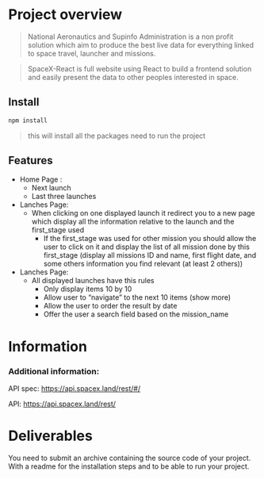 # Project overview

> National Aeronautics and Supinfo Administration is a non profit solution which aim to produce the best live data for everything linked to space travel, launcher and missions.

>SpaceX-React is full website using React to build a frontend solution and easily present the data to other peoples interested in space.

## Install

```sh
npm install
```
> this will install all the packages need to run the project

## Features

- Home Page :
  - Next launch
  - Last three launches
- Lanches Page: 
  - When clicking on one displayed launch it redirect you to a new page which display all the information relative to the launch and the first_stage used
    - If the first_stage was used for other mission you should allow the user to click on it and display the list of all mission done by this first_stage (display all missions ID and name, first flight date, and some others information you find relevant (at least 2 others))
- Lanches Page:
  - All displayed launches have this rules
    - Only display items 10 by 10
    - Allow user to “navigate” to the next 10 items (show more)
    - Allow the user to order the result by date
    - Offer the user a search field based on the mission_name

# Information

### Additional information:

API spec: https://api.spacex.land/rest/#/

API: https://api.spacex.land/rest/

# Deliverables
You need to submit an archive containing the source code of your project. With a readme for the installation steps and to be able to run your project.
